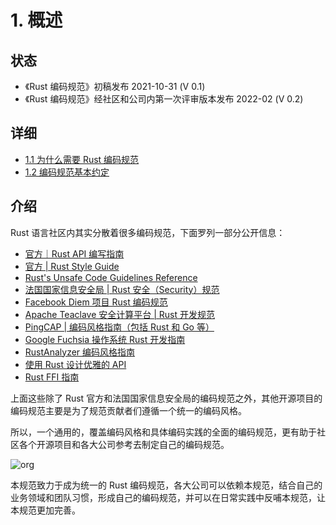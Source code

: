 # 1. 概述

## 状态

- 《Rust 编码规范》初稿发布 2021-10-31 (V 0.1)
- 《Rust 编码规范》经社区和公司内第一次评审版本发布 2022-02 (V 0.2) 

## 详细

- [1.1 为什么需要 Rust 编码规范](./overview/why.md)
- [1.2 编码规范基本约定](./overview/convention.md)

## 介绍

Rust 语言社区内其实分散着很多编码规范，下面罗列一部分公开信息：

- [官方｜Rust API 编写指南](https://rust-lang.github.io/api-guidelines/about.html)
- [官方 | Rust Style Guide](https://github.com/rust-dev-tools/fmt-rfcs/blob/master/guide/guide.md)
- [Rust's Unsafe Code Guidelines Reference](https://rust-lang.github.io/unsafe-code-guidelines/)
- [法国国家信息安全局 | Rust 安全（Security）规范](https://anssi-fr.github.io/rust-guide)
- [Facebook Diem 项目 Rust 编码规范](https://developers.diem.com/docs/core/coding-guidelines/)
- [Apache Teaclave 安全计算平台 | Rust 开发规范](https://teaclave.apache.org/docs/rust-guildeline/)
- [PingCAP | 编码风格指南（包括 Rust 和 Go 等）](https://github.com/pingcap/style-guide)
- [Google Fuchsia 操作系统 Rust 开发指南](https://fuchsia.dev/fuchsia-src/development/languages/rust)
- [RustAnalyzer 编码风格指南](https://github.com/rust-analyzer/rust-analyzer/blob/master/docs/dev/style.md)
- [使用 Rust 设计优雅的 API](https://deterministic.space/elegant-apis-in-rust.html)
- [Rust FFI 指南](https://michael-f-bryan.github.io/rust-ffi-guide/)

上面这些除了 Rust 官方和法国国家信息安全局的编码规范之外，其他开源项目的编码规范主要是为了规范贡献者们遵循一个统一的编码风格。

所以，一个通用的，覆盖编码风格和具体编码实践的全面的编码规范，更有助于社区各个开源项目和各大公司参考去制定自己的编码规范。

![org](./img/org.png)

本规范致力于成为统一的 Rust 编码规范，各大公司可以依赖本规范，结合自己的业务领域和团队习惯，形成自己的编码规范，并可以在日常实践中反哺本规范，让本规范更加完善。





